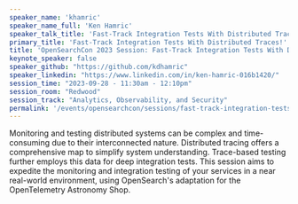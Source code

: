 ```yaml
---
speaker_name: 'khamric'
speaker_name_full: 'Ken Hamric'
speaker_talk_title: 'Fast-Track Integration Tests With Distributed Traces!'
primary_title: 'Fast-Track Integration Tests With Distributed Traces!'
title: 'OpenSearchCon 2023 Session: Fast-Track Integration Tests With Distributed Traces'
keynote_speaker: false
speaker_github: "https://github.com/kdhamric"
speaker_linkedin: "https://www.linkedin.com/in/ken-hamric-016b1420/"
session_time: "2023-09-28 - 11:30am - 12:10pm"
session_room: "Redwood"
session_track: "Analytics, Observability, and Security"
permalink: '/events/opensearchcon/sessions/fast-track-integration-tests-with-distributed-traces.html'
---
```


Monitoring and testing distributed systems can be complex and time-consuming due to their interconnected nature. Distributed tracing offers a comprehensive map to simplify system understanding. Trace-based testing further employs this data for deep integration tests. This session aims to expedite the monitoring and integration testing of your services in a near real-world environment, using OpenSearch's adaptation for the OpenTelemetry Astronomy Shop.

